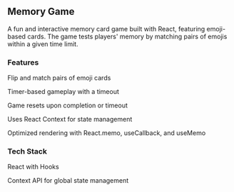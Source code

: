 <h2>Memory Game</h2>

A fun and interactive memory card game built with React, featuring emoji-based cards. The game tests players' memory by matching pairs of emojis within a given time limit.

<h3>Features</h3>

Flip and match pairs of emoji cards

Timer-based gameplay with a timeout

Game resets upon completion or timeout

Uses React Context for state management

Optimized rendering with React.memo, useCallback, and useMemo

<h3>Tech Stack</h3>

React with Hooks

Context API for global state management
